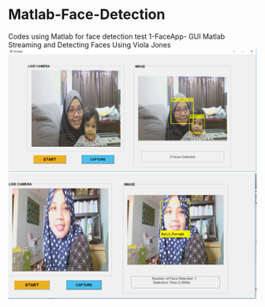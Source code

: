 # Matlab-Face-Detection
Codes using Matlab for face detection
test
1-FaceApp- GUI Matlab Streaming and Detecting Faces Using Viola Jones
![alt text](https://github.com/sitisofiah/Matlab-Face-Detection/blob/master/FaceApp_VJ.png)
![alt text](https://github.com/sitisofiah/Matlab-Face-Detection/blob/master/pic1faceapp.png)
